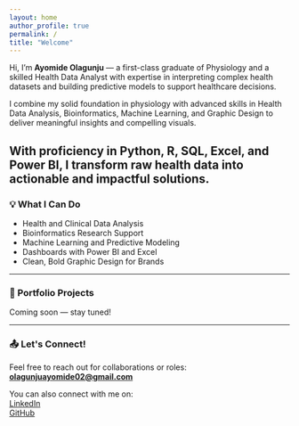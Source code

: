 ```yaml
---
layout: home
author_profile: true
permalink: /
title: "Welcome"
---
```


Hi, I’m **Ayomide Olagunju** — a first-class graduate of Physiology and a skilled Health Data Analyst with expertise in interpreting complex health datasets and building predictive models to support healthcare decisions.

I combine my solid foundation in physiology with advanced skills in Health Data Analysis, Bioinformatics, Machine Learning, and Graphic Design to deliver meaningful insights and compelling visuals.

With proficiency in **Python**, **R**, **SQL**, **Excel**, and **Power BI**, I transform raw health data into actionable and impactful solutions.
---

### 💡 What I Can Do
- Health and Clinical Data Analysis  
- Bioinformatics Research Support  
- Machine Learning and Predictive Modeling  
- Dashboards with Power BI and Excel  
- Clean, Bold Graphic Design for Brands  

---

### 📌 Portfolio Projects
Coming soon — stay tuned!

---

### 📤 Let's Connect!
Feel free to reach out for collaborations or roles:  
**[olagunjuayomide02@gmail.com](mailto:olagunjuayomide02@gmail.com)**

You can also connect with me on:  
[LinkedIn](https://www.linkedin.com/in/olagunju-ayomide-636843298/)  
[GitHub](https://github.com/Ayomide2025-web)
